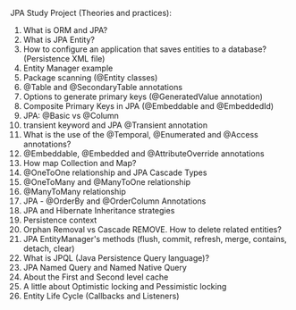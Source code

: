 JPA Study Project (Theories and practices): 
1) What is ORM and JPA?
2) What is JPA Entity?
3) How to configure an application that saves entities to a database? (Persistence XML file)
4) Entity Manager example 
5) Package scanning (@Entity classes)
6) @Table and @SecondaryTable annotations
7) Options to generate primary keys (@GeneratedValue annotation)
8) Composite Primary Keys in JPA (@Embeddable and @EmbeddedId)
9) JPA: @Basic vs @Column
10) transient keyword and JPA @Transient annotation
11) What is the use of the @Temporal, @Enumerated and @Access annotations?
12) @Embeddable, @Embedded and @AttributeOverride annotations
13) How map Collection and Map?
14) @OneToOne relationship and JPA Cascade Types
15) @OneToMany and @ManyToOne relationship
16) @ManyToMany relationship
17) JPA - @OrderBy and @OrderColumn Annotations
18) JPA and Hibernate Inheritance strategies
19) Persistence context
20) Orphan Removal vs Cascade REMOVE. How to delete related entities?
21) JPA EntityManager's methods (flush, commit, refresh, merge, contains, detach, clear)
22) What is JPQL (Java Persistence Query language)?
23) JPA Named Query and Named Native Query
24) About the First and Second level cache
25) A little about Optimistic locking and Pessimistic locking
26) Entity Life Cycle (Callbacks and Listeners)